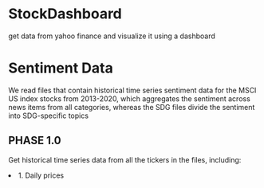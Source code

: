 # StockDashboard
get data from yahoo finance and visualize it using a dashboard

# Sentiment Data
We read files that contain historical time series sentiment data for the MSCI US index stocks from 2013-2020, which aggregates the sentiment across news items from all categories, whereas the SDG files divide the sentiment into SDG-specific topics 

## PHASE 1.0
Get historical time series data from all the tickers in the files, including:
    <li> 1. Daily prices

